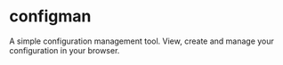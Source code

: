 # configman
A simple configuration management tool. View, create and manage your configuration in your browser.
